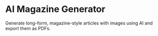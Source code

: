 # AI Magazine Generator

Generate long-form, magazine-style articles with images using AI and export them as PDFs.

